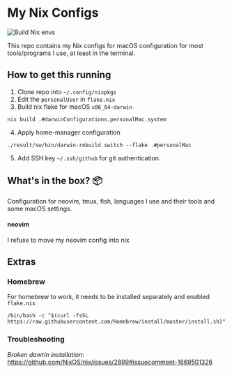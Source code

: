 # My Nix Configs

![Build Nix envs](https://github.com/BSathvik/nixpkgs/workflows/Build%20Nix%20envs/badge.svg)

This repo contains my Nix configs for macOS configuration for most tools/programs I use, at least in the terminal.

## How to get this running

1. Clone repo into `~/.config/nixpkgs`
2. Edit the `personalUser` in `flake.nix`
3. Build nix flake for macOS `x86_64-darwin` 
```
nix build .#darwinConfigurations.personalMac.system
```
4. Apply home-manager configuration
```
./result/sw/bin/darwin-rebuild switch --flake .#personalMac
```
5. Add SSH key `~/.ssh/github` for git authentication.

## What's in the box? 📦 

Configuration for neovim, tmux, fish, languages I use and their tools and some macOS settings.

#### neovim

I refuse to move my neovim config into nix 

## Extras

### Homebrew

For homebrew to work, it needs to be installed separately and enabled `flake.nix`

```
/bin/bash -c "$(curl -fsSL https://raw.githubusercontent.com/Homebrew/install/master/install.sh)"
```

### Troubleshooting

*Broken dawrin installation*: https://github.com/NixOS/nix/issues/2899#issuecomment-1669501326

